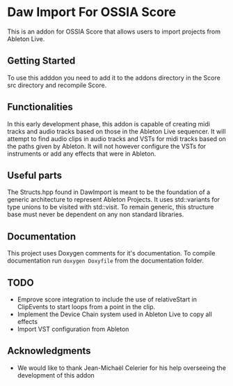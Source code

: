 # Daw Import For OSSIA Score

This is an addon for OSSIA Score that allows users to import projects from Ableton Live.

## Getting Started

To use this adddon you need to add it to the addons directory in the Score src directory and recompile Score.


## Functionalities

In this early development phase, this addon is capable of creating midi tracks and audio tracks based on those in the Ableton Live sequencer. It will attempt to find audio clips in audio tracks and VSTs for midi tracks based on the paths given by Ableton. It will not however configure the VSTs for instruments or add any effects that were in Ableton.

## Useful parts

The Structs.hpp found in DawImport is meant to be the foundation of a generic architecture to represent Ableton Projects. It uses std::variants for type unions to be visited with std::visit. To remain generic, this structure base must never be dependent on any non standard libraries.

## Documentation

This project uses Doxygen comments for it's documentation.
To compile documentation run `doxygen Doxyfile` from the documentation folder.

## TODO

* Emprove score integration to include the use of relativeStart in ClipEvents to start loops from a point in the clip.
* Implement the Device Chain system used in Ableton Live to copy all effects
* Import VST configuration from Ableton




## Acknowledgments

* We would like to thank Jean-Michaël Celerier for his help overseeing the development of this addon

